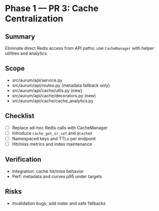 # Phase 1 — PR 3: Cache Centralization

## Summary
Eliminate direct Redis access from API paths; use `CacheManager` with helper utilities and analytics.

## Scope
- src/aurum/api/service.py
- src/aurum/api/routes.py (metadata fallback only)
- src/aurum/api/cache/utils.py (new)
- src/aurum/api/cache/decorators.py (new)
- src/aurum/api/cache/cache_analytics.py

## Checklist
- [ ] Replace ad-hoc Redis calls with CacheManager
- [ ] Introduce `cache_get_or_set` and `@cached`
- [ ] Namespaced keys and TTLs per endpoint
- [ ] Hit/miss metrics and index maintenance

## Verification
- Integration: cache hit/miss behavior
- Perf: metadata and curves p95 under targets

## Risks
- Invalidation bugs; add index and safe fallbacks

